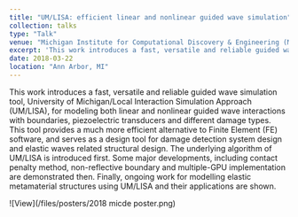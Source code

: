 ```yaml
---
title: "UM/LISA: efficient linear and nonlinear guided wave simulation"
collection: talks
type: "Talk"
venue: "Michigan Institute for Computational Discovery & Engineering (MICDE) Annual Symposium, University of Michigan"
excerpt: 'This work introduces a fast, versatile and reliable guided wave simulation tool, University of Michigan/Local Interaction Simulation Approach (UM/LISA), for modeling both linear and nonlinear guided wave interactions with boundaries, piezoelectric transducers and different damage types.'
date: 2018-03-22
location: "Ann Arbor, MI"
---
```


This work introduces a fast, versatile and reliable guided wave simulation tool, University of Michigan/Local Interaction Simulation Approach (UM/LISA), for modeling both linear and nonlinear guided wave interactions with boundaries, piezoelectric transducers and different damage types. This tool provides a much more efficient alternative to Finite Element (FE) software, and serves as a design tool for damage detection system design and elastic waves related structural design. The underlying algorithm of UM/LISA is introduced first. Some major developments, including contact penalty method, non-reflective boundary and multiple-GPU implementation are demonstrated then. Finally, ongoing work for modelling elastic metamaterial structures using UM/LISA and their applications are shown.

![View](/files/posters/2018 micde poster.png)

